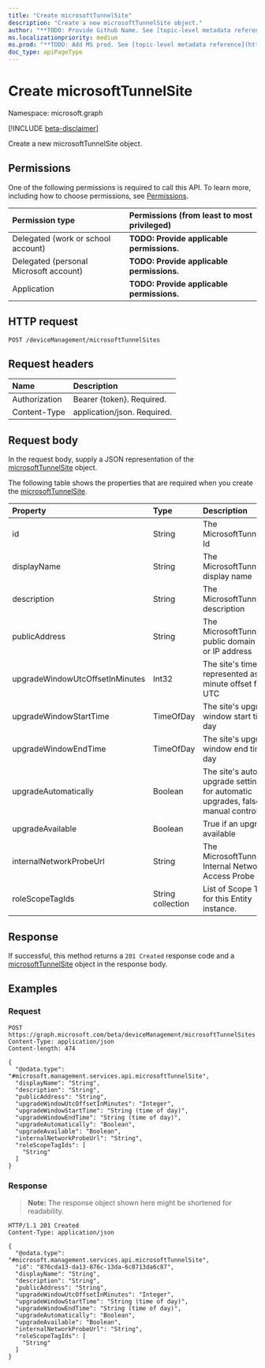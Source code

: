 ```yaml
---
title: "Create microsoftTunnelSite"
description: "Create a new microsoftTunnelSite object."
author: "**TODO: Provide Github Name. See [topic-level metadata reference](https://msgo.azurewebsites.net/add/document/guidelines/metadata.html#topic-level-metadata)**"
ms.localizationpriority: medium
ms.prod: "**TODO: Add MS prod. See [topic-level metadata reference](https://msgo.azurewebsites.net/add/document/guidelines/metadata.html#topic-level-metadata)**"
doc_type: apiPageType
---
```


# Create microsoftTunnelSite
Namespace: microsoft.graph

[!INCLUDE [beta-disclaimer](../../includes/beta-disclaimer.md)]

Create a new microsoftTunnelSite object.

## Permissions
One of the following permissions is required to call this API. To learn more, including how to choose permissions, see [Permissions](/graph/permissions-reference).

|Permission type|Permissions (from least to most privileged)|
|:---|:---|
|Delegated (work or school account)|**TODO: Provide applicable permissions.**|
|Delegated (personal Microsoft account)|**TODO: Provide applicable permissions.**|
|Application|**TODO: Provide applicable permissions.**|

## HTTP request

<!-- {
  "blockType": "ignored"
}
-->
``` http
POST /deviceManagement/microsoftTunnelSites
```

## Request headers
|Name|Description|
|:---|:---|
|Authorization|Bearer {token}. Required.|
|Content-Type|application/json. Required.|

## Request body
In the request body, supply a JSON representation of the [microsoftTunnelSite](../resources/intune-microsofttunnelsite.md) object.

The following table shows the properties that are required when you create the [microsoftTunnelSite](../resources/intune-microsofttunnelsite.md).

|Property|Type|Description|
|:---|:---|:---|
|id|String|The MicrosoftTunnelSite's Id|
|displayName|String|The MicrosoftTunnelSite's display name|
|description|String|The MicrosoftTunnelSite's description|
|publicAddress|String|The MicrosoftTunnelSite's public domain name or IP address|
|upgradeWindowUtcOffsetInMinutes|Int32|The site's timezone represented as a minute offset from UTC|
|upgradeWindowStartTime|TimeOfDay|The site's upgrade window start time of day|
|upgradeWindowEndTime|TimeOfDay|The site's upgrade window end time of day|
|upgradeAutomatically|Boolean|The site's automatic upgrade setting. True for automatic upgrades, false for manual control|
|upgradeAvailable|Boolean|True if an upgrade is available|
|internalNetworkProbeUrl|String|The MicrosoftTunnelSite's Internal Network Access Probe URL|
|roleScopeTagIds|String collection|List of Scope Tags for this Entity instance.|



## Response

If successful, this method returns a `201 Created` response code and a [microsoftTunnelSite](../resources/intune-microsofttunnelsite.md) object in the response body.

## Examples

### Request
<!-- {
  "blockType": "request",
  "name": "create_microsofttunnelsite_from_"
}
-->
``` http
POST https://graph.microsoft.com/beta/deviceManagement/microsoftTunnelSites
Content-Type: application/json
Content-length: 474

{
  "@odata.type": "#microsoft.management.services.api.microsoftTunnelSite",
  "displayName": "String",
  "description": "String",
  "publicAddress": "String",
  "upgradeWindowUtcOffsetInMinutes": "Integer",
  "upgradeWindowStartTime": "String (time of day)",
  "upgradeWindowEndTime": "String (time of day)",
  "upgradeAutomatically": "Boolean",
  "upgradeAvailable": "Boolean",
  "internalNetworkProbeUrl": "String",
  "roleScopeTagIds": [
    "String"
  ]
}
```


### Response
>**Note:** The response object shown here might be shortened for readability.
<!-- {
  "blockType": "response",
  "truncated": true,
  "@odata.type": "microsoft.management.services.api.microsoftTunnelSite"
}
-->
``` http
HTTP/1.1 201 Created
Content-Type: application/json

{
  "@odata.type": "#microsoft.management.services.api.microsoftTunnelSite",
  "id": "876cda13-da13-876c-13da-6c8713da6c87",
  "displayName": "String",
  "description": "String",
  "publicAddress": "String",
  "upgradeWindowUtcOffsetInMinutes": "Integer",
  "upgradeWindowStartTime": "String (time of day)",
  "upgradeWindowEndTime": "String (time of day)",
  "upgradeAutomatically": "Boolean",
  "upgradeAvailable": "Boolean",
  "internalNetworkProbeUrl": "String",
  "roleScopeTagIds": [
    "String"
  ]
}
```

